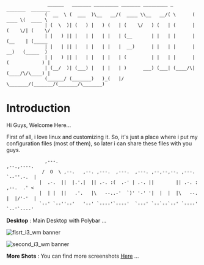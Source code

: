 
                   ______   _______ _________ _______ _________ _        _______  _______ 
                  (  __  \ (  ___  )\__   __/(  ____ \\__   __/( \      (  ____ \(  ____ \
                  | (  \  )| (   ) |   ) (   | (    \/   ) (   | (      | (    \/| (    \/
                  | |   ) || |   | |   | |   | (__       | |   | |      | (__    | (_____ 
                  | |   | || |   | |   | |   |  __)      | |   | |      |  __)   (_____  )
                  | |   ) || |   | |   | |   | (         | |   | |      | (            ) |
                  | (__/  )| (___) |   | |   | )      ___) (___| (____/\| (____/\/\____) |
                  (______/ (_______)   )_(   |/       \_______/(_______/(_______/\_______)
                                                                                          

# Introduction
Hi Guys, Welcome Here...

First of all, i love linux and customizing it.
So, it's just a place where i put my configuration files (most of them), so later i can share these files with you guys. 

                                                                                              
                  ,---.                                                           ,--.,----.  
                 /  O  \ ,--.   ,--. ,---.  ,---.  ,---. ,--,--,--. ,---.         `--''.-.  | 
                |  .-.  ||  |.'.|  || .-. :(  .-' | .-. ||        || .-. :        ,--.  .' <  
                |  | |  ||   .'.   |\   --..-'  `)' '-' '|  |  |  |\   --.        |  |/'-'  | 
                `--' `--''--'   '--' `----'`----'  `---' `--`--`--' `----'        `--'`----'  
                                                                                                                                                                                   
                                                                                                                                                                                   
**Desktop** : Main Desktop with Polybar ...

![fisrt_i3_wm banner](https://raw.githubusercontent.com/adi1090x/my_dotfiles/master/previews/banners/i3wm_preview_1.jpg) <br />

![second_i3_wm banner](https://raw.githubusercontent.com/adi1090x/my_dotfiles/master/previews/banners/i3wm_preview_2.jpg) <br />

**More Shots** : You can find more screenshots [Here](https://github.com/adi1090x/my_dotfiles/tree/master/previews/i3_wm)  ...
